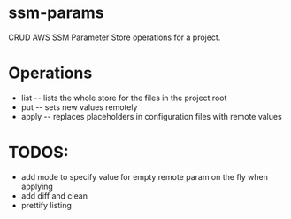 # ssm-params

CRUD AWS SSM Parameter Store operations for a project.

# Operations

- list -- lists the whole store for the files in the project root
- put -- sets new values remotely
- apply -- replaces placeholders in configuration files with remote values

# TODOS:

- add mode to specify value for empty remote param on the fly when applying
- add diff and clean
- prettify listing
